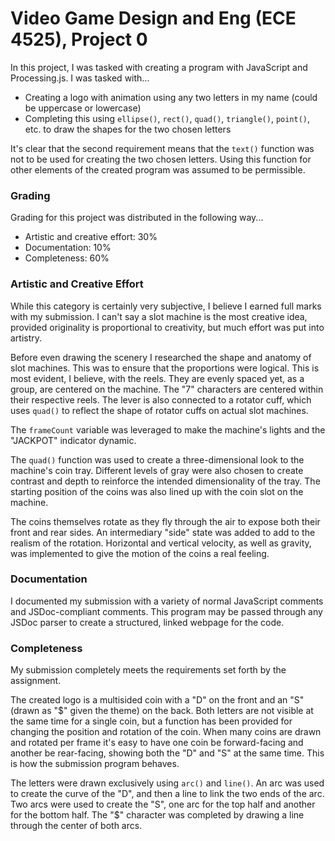 # Video Game Design and Eng (ECE 4525), Project 0

In this project, I was tasked with creating a program with JavaScript and Processing.js. I was tasked with...

* Creating a logo with animation using any two letters in my name (could be uppercase or lowercase)
* Completing this using `ellipse()`, `rect()`, `quad()`, `triangle()`, `point()`, etc. to draw the shapes for the two chosen letters

It's clear that the second requirement means that the `text()` function was not to be used for creating the two chosen letters. Using this function for other elements of the created program was assumed to be permissible.

### Grading
Grading for this project was distributed in the following way...

* Artistic and creative effort: 30%
* Documentation: 10%
* Completeness: 60%

### Artistic and Creative Effort
While this category is certainly very subjective, I believe I earned full marks with my submission. I can't say a slot machine is the most creative idea, provided originality is proportional to creativity, but much effort was put into artistry.

Before even drawing the scenery I researched the shape and anatomy of slot machines. This was to ensure that the proportions were logical. This is most evident, I believe, with the reels. They are evenly spaced yet, as a group, are centered on the machine. The "7" characters are centered within their respective reels. The lever is also connected to a rotator cuff, which uses `quad()` to reflect the shape of rotator cuffs on actual slot machines.

The `frameCount` variable was leveraged to make the machine's lights and the "JACKPOT" indicator dynamic.

The `quad()` function was used to create a three-dimensional look to the machine's coin tray. Different levels of gray were also chosen to create contrast and depth to reinforce the intended dimensionality of the tray. The starting position of the coins was also lined up with the coin slot on the machine.

The coins themselves rotate as they fly through the air to expose both their front and rear sides. An intermediary "side" state was added to add to the realism of the rotation. Horizontal and vertical velocity, as well as gravity, was implemented to give the motion of the coins a real feeling.

### Documentation
I documented my submission with a variety of normal JavaScript comments and JSDoc-compliant comments. This program may be passed through any JSDoc parser to create a structured, linked webpage for the code.

### Completeness
My submission completely meets the requirements set forth by the assignment.

The created logo is a multisided coin with a "D" on the front and an "S" (drawn as "$" given the theme) on the back. Both letters are not visible at the same time for a single coin, but a function has been provided for changing the position and rotation of the coin. When many coins are drawn and rotated per frame it's easy to have one coin be forward-facing and another be rear-facing, showing both the "D" and "S" at the same time. This is how the submission program behaves.

The letters were drawn exclusively using `arc()` and `line()`. An arc was used to create the curve of the "D", and then a line to link the two ends of the arc. Two arcs were used to create the "S", one arc for the top half and another for the bottom half. The "$" character was completed by drawing a line through the center of both arcs.

